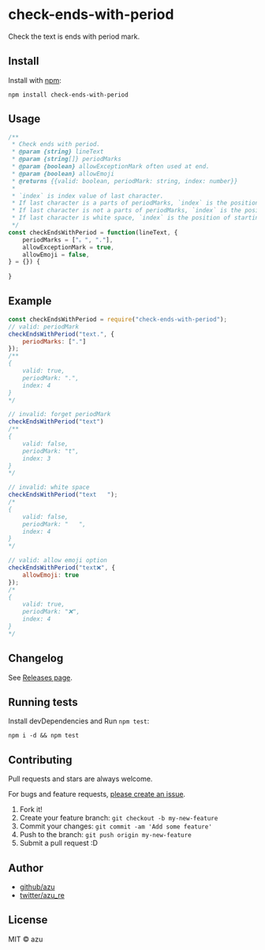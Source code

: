 # check-ends-with-period

Check the text is ends with period mark.

## Install

Install with [npm](https://www.npmjs.com/):

    npm install check-ends-with-period

## Usage

```js
/**
 * Check ends with period.
 * @param {string} lineText
 * @param {string[]} periodMarks
 * @param {boolean} allowExceptionMark often used at end.
 * @param {boolean} allowEmoji
 * @returns {{valid: boolean, periodMark: string, index: number}}
 *
 * `index` is index value of last character.
 * If last character is a parts of periodMarks, `index` is the position of periodMark.
 * If last character is not a parts of periodMarks, `index` is the position of the last character.
 * If last character is white space, `index` is the position of starting of white space.
 */
const checkEndsWithPeriod = function(lineText, {
    periodMarks = ["。", "."],
    allowExceptionMark = true,
    allowEmoji = false,
} = {}) {
    
}
```

## Example

```js
const checkEndsWithPeriod = require("check-ends-with-period");
// valid: periodMark
checkEndsWithPeriod("text.", {
    periodMarks: ["."]
});
/**
{
    valid: true,
    periodMark: ".",
    index: 4
}
*/

// invalid: forget periodMark
checkEndsWithPeriod("text")
/**
{
    valid: false,
    periodMark: "t",
    index: 3
}
*/

// invalid: white space
checkEndsWithPeriod("text   ");
/*
{
    valid: false,
    periodMark: "   ",
    index: 4
}
*/

// valid: allow emoji option
checkEndsWithPeriod("text❌", {
    allowEmoji: true
});
/*
{
    valid: true,
    periodMark: "❌",
    index: 4
}
*/
```


## Changelog

See [Releases page](https://github.com/azu/check-ends-with-period/releases).

## Running tests

Install devDependencies and Run `npm test`:

    npm i -d && npm test

## Contributing

Pull requests and stars are always welcome.

For bugs and feature requests, [please create an issue](https://github.com/azu/check-ends-with-period/issues).

1. Fork it!
2. Create your feature branch: `git checkout -b my-new-feature`
3. Commit your changes: `git commit -am 'Add some feature'`
4. Push to the branch: `git push origin my-new-feature`
5. Submit a pull request :D

## Author

- [github/azu](https://github.com/azu)
- [twitter/azu_re](https://twitter.com/azu_re)

## License

MIT © azu
